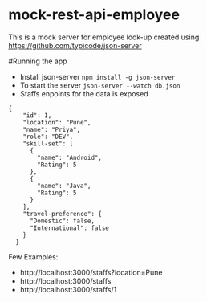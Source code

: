 # mock-rest-api-employee
This is a mock server for employee look-up created using https://github.com/typicode/json-server

#Running the app
* Install json-server `npm install -g json-server`
* To start the server `json-server --watch db.json`
* Staffs enpoints for the data is exposed 
```
{
    "id": 1,
    "location": "Pune",
    "name": "Priya",
    "role": "DEV",
    "skill-set": [
      {
        "name": "Android",
        "Rating": 5
      },
      {
        "name": "Java",
        "Rating": 5
      }
    ],
    "travel-preference": {
      "Domestic": false,
      "International": false
    }
  }
```
Few Examples:
* http://localhost:3000/staffs?location=Pune
* http://localhost:3000/staffs
* http://localhost:3000/staffs/1
